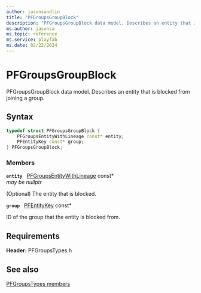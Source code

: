 ```yaml
---
author: jasonsandlin
title: "PFGroupsGroupBlock"
description: "PFGroupsGroupBlock data model. Describes an entity that is blocked from joining a group."
ms.author: jasonsa
ms.topic: reference
ms.service: playfab
ms.date: 02/22/2024
---
```


# PFGroupsGroupBlock  

PFGroupsGroupBlock data model. Describes an entity that is blocked from joining a group.  

## Syntax  
  
```cpp
typedef struct PFGroupsGroupBlock {  
    PFGroupsEntityWithLineage const* entity;  
    PFEntityKey const* group;  
} PFGroupsGroupBlock;  
```
  
### Members  
  
**`entity`** &nbsp; [PFGroupsEntityWithLineage](pfgroupsentitywithlineage.md) const*  
*may be nullptr*  
  
(Optional) The entity that is blocked.
  
**`group`** &nbsp; [PFEntityKey](../../pftypes/structs/pfentitykey-c.md) const*  
  
ID of the group that the entity is blocked from.
  
  
## Requirements  
  
**Header:** PFGroupsTypes.h
  
## See also  
[PFGroupsTypes members](../pfgroupstypes_members.md)  

  
  

